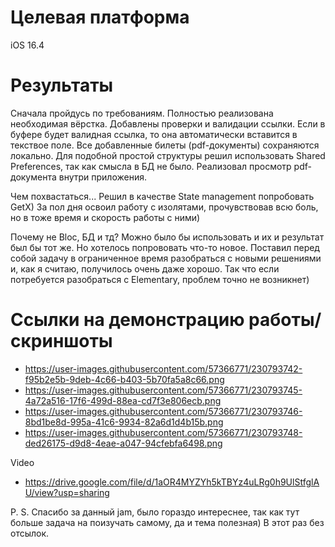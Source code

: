 # Целевая платформа

iOS 16.4

# Результаты

Сначала пройдусь по требованиям.
Полностью реализована необходимая вёрстка. Добавлены проверки и валидации ссылки. Если в буфере будет валидная ссылка, то она автоматически вставится в текствое поле. Все добавленные билеты (pdf-документы) сохраняются локально. Для подобной простой структуры решил использовать Shared Preferences, так как смысла в БД не было. Реализовал просмотр pdf-документа внутри приложения.

Чем похвастаться...
Решил в качестве State management попробовать GetX) За пол дня освоил работу с изолятами, прочувствовав всю боль, но в тоже время и скорость работы с ними)

Почему не Bloc, БД и тд? Можно было бы использовать и их и результат был бы тот же. Но хотелось попрововать что-то новое. Поставил перед собой задачу в ограниченное время разобраться с новыми решениями и, как я считаю, получилось очень даже хорошо. Так что если потребуется разобраться с Elementary, проблем точно не возникнет)

# Ссылки на демонстрацию работы/скриншоты

- https://user-images.githubusercontent.com/57366771/230793742-f95b2e5b-9deb-4c66-b403-5b70fa5a8c66.png
- https://user-images.githubusercontent.com/57366771/230793745-4a72a516-17f6-499d-88ea-cd7f3e806ecb.png
- https://user-images.githubusercontent.com/57366771/230793746-8bd1be8d-995a-41c6-9934-82a6d1d4b15b.png
- https://user-images.githubusercontent.com/57366771/230793748-ded26175-d9d8-4eae-a047-94cfebfa6498.png

Video
- https://drive.google.com/file/d/1aOR4MYZYh5kTBYz4uLRg0h9UlStfglAU/view?usp=sharing

P. S.
Спасибо за данный jam, было гораздо интереснее, так как тут больше задача на поизучать самому, да и тема полезная)
В этот раз без отсылок.
